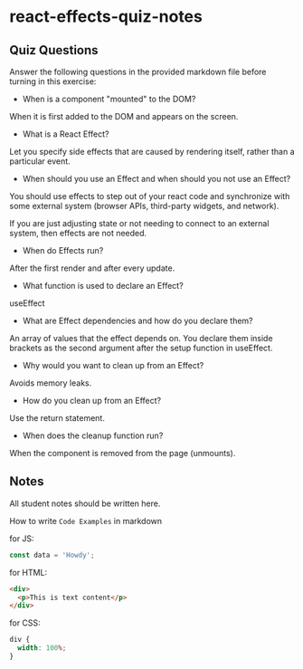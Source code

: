 # react-effects-quiz-notes

## Quiz Questions

Answer the following questions in the provided markdown file before turning in this exercise:

- When is a component "mounted" to the DOM?

When it is first added to the DOM and appears on the screen.

- What is a React Effect?

Let you specify side effects that are caused by rendering itself, rather than a particular event.

- When should you use an Effect and when should you not use an Effect?

You should use effects to step out of your react code and synchronize with some external system (browser APIs, third-party widgets, and network).

If you are just adjusting state or not needing to connect to an external system, then effects are not needed.

- When do Effects run?

After the first render and after every update.

- What function is used to declare an Effect?

useEffect

- What are Effect dependencies and how do you declare them?

An array of values that the effect depends on. You declare them inside brackets as the second argument after the setup function in useEffect.

- Why would you want to clean up from an Effect?

Avoids memory leaks.

- How do you clean up from an Effect?

Use the return statement.

- When does the cleanup function run?

When the component is removed from the page (unmounts).

## Notes

All student notes should be written here.

How to write `Code Examples` in markdown

for JS:

```javascript
const data = 'Howdy';
```

for HTML:

```html
<div>
  <p>This is text content</p>
</div>
```

for CSS:

```css
div {
  width: 100%;
}
```
